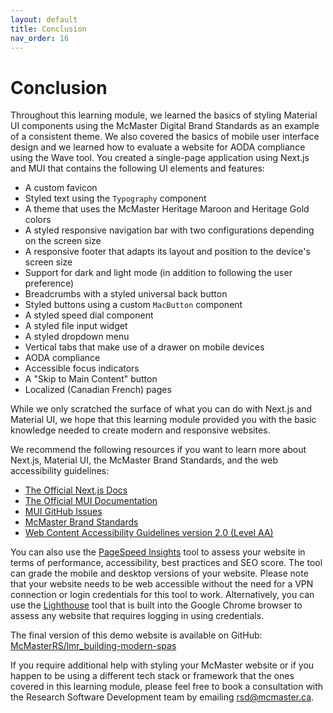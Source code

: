 ```yaml
---
layout: default
title: Conclusion
nav_order: 16
---
```


# Conclusion

Throughout this learning module, we learned the basics of styling Material UI components using the McMaster Digital Brand Standards as an example of a consistent theme. We also covered the basics of mobile user interface design and we learned how to evaluate a website for AODA compliance using the Wave tool. You created a single-page application using Next.js and MUI that contains the following UI elements and features:
- A custom favicon
- Styled text using the `Typography` component
- A theme that uses the McMaster Heritage Maroon and Heritage Gold colors
- A styled responsive navigation bar with two configurations depending on the screen size
-  A responsive footer that adapts its layout and position to the device's screen size
- Support for dark and light mode (in addition to following the user preference)
- Breadcrumbs with a styled universal back button
- Styled buttons using a custom `MacButton` component
- A styled speed dial component
- A styled file input widget
- A styled dropdown menu
- Vertical tabs that make use of a drawer on mobile devices
- AODA compliance
- Accessible focus indicators
- A "Skip to Main Content" button
- Localized (Canadian French) pages

While we only scratched the surface of what you can do with Next.js and Material UI, we hope that this learning module provided you with the basic knowledge needed to create modern and responsive websites. 

We recommend the following resources if you want to learn more about Next.js, Material UI, the McMaster Brand Standards, and the web accessibility guidelines:
- [The Official Next.js Docs](https://nextjs.org/docs)
- [The Official MUI Documentation](https://mui.com/material-ui/getting-started/overview/)
- [MUI GitHub Issues](https://github.com/mui/material-ui/issues)
- [McMaster Brand Standards](https://brand.mcmaster.ca/)
- [Web Content Accessibility Guidelines version 2.0 (Level AA)](https://www.w3.org/WAI/WCAG21/quickref/)

You can also use the [PageSpeed Insights](https://pagespeed.web.dev/) tool to assess your website in terms of performance, accessibility, best practices and SEO score. The tool can grade the mobile and desktop versions of your website. Please note that your website needs to be web accessible without the need for a VPN connection or login credentials for this tool to work. Alternatively, you can use the [Lighthouse](https://developer.chrome.com/docs/lighthouse/overview/) tool that is built into the Google Chrome browser to assess any website that requires logging in using credentials.

The final version of this demo website is available on GitHub: [McMasterRS/lmr_building-modern-spas](https://github.com/McMasterRS/lmr_building-modern-spas)

If you require additional help with styling your McMaster website or if you happen to be using a different tech stack or framework that the ones covered in this learning module, please feel free to book a consultation with the Research Software Development team by emailing [rsd@mcmaster.ca](mailto:rsd@mcmaster.ca).
